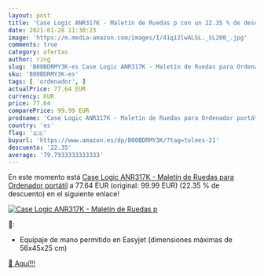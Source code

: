 ```yaml
---
layout: post
title: 'Case Logic ANR317K - Maletín de Ruedas p con un 22.35 % de descuento'
date: 2021-01-28 11:30:23
image: 'https://m.media-amazon.com/images/I/41q12lwALSL._SL200_.jpg'
comments: true
category: ofertas
author: ring
slug: 'B00BDRMY3K-es Case Logic ANR317K - Maletín de Ruedas para Ordenador...'
sku: 'B00BDRMY3K-es'
tags: [ 'ordenador', ]
actualPrice: 77.64 EUR
currency: EUR
price: 77.64
comparePrice: 99.99 EUR
prodname: 'Case Logic ANR317K - Maletín de Ruedas para Ordenador portátil'
country: 'es'
flag: '🇪🇸'
buyurl: 'https://www.amazon.es/dp/B00BDRMY3K/?tag=tolees-21'
descuento: '22.35'
average: '79.7933333333333'
---
```


En este momento está [Case Logic ANR317K - Maletín de Ruedas para Ordenador portátil](https://www.amazon.es/dp/B00BDRMY3K/?tag=tolees-21) a 77.64 EUR (original: 99.99 EUR) (22.35 %  de descuento) en el siguiente enlace!

[![Case Logic ANR317K - Maletín de Ruedas p](https://m.media-amazon.com/images/I/41q12lwALSL._SL200_.jpg)](https://www.amazon.es/dp/B00BDRMY3K/?tag=tolees-21)

🔎:

- Equipaje de mano permitido en Easyjet (dimensiones máximas de 56x45x25 cm)

[🛒 Aquí!!!](https://www.amazon.es/dp/B00BDRMY3K/?tag=tolees-21)
